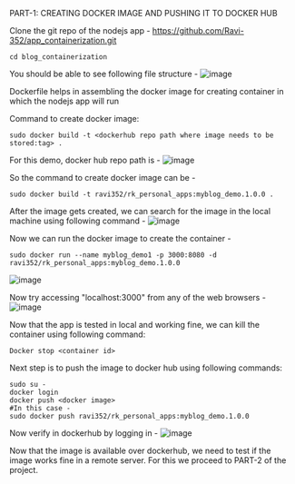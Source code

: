 PART-1: CREATING DOCKER IMAGE AND PUSHING IT TO DOCKER HUB  

Clone the git repo of the nodejs app - https://github.com/Ravi-352/app_containerization.git

```
cd blog_containerization
```
You should be able to see following file structure - 
![image](https://github.com/Ravi-352/app_containerization/assets/91112573/94a12836-b843-4159-89db-88ebdc26eadc)

Dockerfile helps in assembling the docker image for creating container in which the nodejs app will run  

Command to create docker image:  

```
sudo docker build -t <dockerhub repo path where image needs to be stored:tag> .
```
For this demo, docker hub repo path is - 
![image](https://github.com/Ravi-352/app_containerization/assets/91112573/3d5e5e12-d3ff-4798-afb5-370794722e82)

So the command to create docker image can be - 
```
sudo docker build -t ravi352/rk_personal_apps:myblog_demo.1.0.0 .
```
After the image gets created, we can search for the image in the local machine using following command -
![image](https://github.com/Ravi-352/app_containerization/assets/91112573/62e0b570-22f8-481f-9661-ad9513f57fc5)

Now we can run the docker image to create the container - 
```
sudo docker run --name myblog_demo1 -p 3000:8080 -d ravi352/rk_personal_apps:myblog_demo.1.0.0
```

![image](https://github.com/Ravi-352/app_containerization/assets/91112573/1997b380-b24b-4866-a64d-56d6a39c4aff)

Now try accessing "localhost:3000" from any of the web browsers - 
![image](https://github.com/Ravi-352/app_containerization/assets/91112573/63ed9565-dc96-440f-81aa-0f83cb7fe61f)


Now that the app is tested in local and working fine, we can kill the container using following command:
```
Docker stop <container id>
```

Next step is to push the image to docker hub using following commands:

```
sudo su -
docker login
docker push <docker image>
#In this case -
sudo docker push ravi352/rk_personal_apps:myblog_demo.1.0.0
```

Now verify in dockerhub by logging in -
![image](https://github.com/Ravi-352/app_containerization/assets/91112573/cf87af98-7ab3-4502-8038-152b5cc28d27)

Now that the image is available over dockerhub, we need to test if the image works fine in a remote server. For this we proceed to PART-2 of the project.  
























